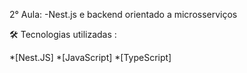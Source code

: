  2° Aula: -Nest.js e backend orientado a microsserviços

🛠 Tecnologias utilizadas :

*[Nest.JS] *[JavaScript] *[TypeScript]